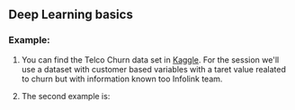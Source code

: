 ## Deep Learning basics

### Example: 

1. You can find the Telco Churn data set in [Kaggle](https://www.kaggle.com/zagarsuren/telecom-churn-dataset-ibm-watson-analytics). For the session we'll use a dataset with customer based variables with a taret value realated to churn but with information known too Infolink team.

2. The second example is: